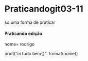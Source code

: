 # Praticandogit03-11
so uma forma de praticar
#### Praticando edição


nome= rodrigo

print("oi tudo bem{}". format(nome))